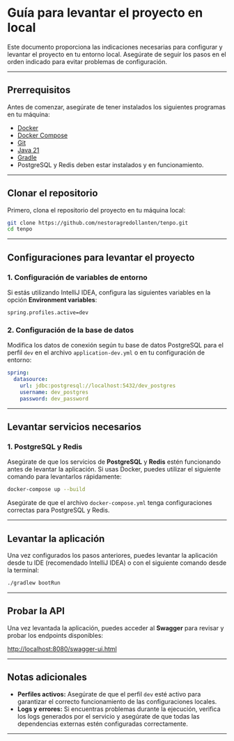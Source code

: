 # **Guía para levantar el proyecto en local**

Este documento proporciona las indicaciones necesarias para configurar y levantar el proyecto en tu entorno local. Asegúrate de seguir los pasos en el orden indicado para evitar problemas de configuración.

---

## **Prerrequisitos**

Antes de comenzar, asegúrate de tener instalados los siguientes programas en tu máquina:

- [Docker](https://www.docker.com/get-started)
- [Docker Compose](https://docs.docker.com/compose/install/)
- [Git](https://git-scm.com/downloads)
- [Java 21](https://jdk.java.net/21/)
- [Gradle](https://gradle.org/install/)
- PostgreSQL y Redis deben estar instalados y en funcionamiento.

---

## **Clonar el repositorio**

Primero, clona el repositorio del proyecto en tu máquina local:

```bash
git clone https://github.com/nestoragredollanten/tenpo.git
cd tenpo
```

---

## **Configuraciones para levantar el proyecto**

### **1. Configuración de variables de entorno**

Si estás utilizando IntelliJ IDEA, configura las siguientes variables en la opción **Environment variables**:

```text
spring.profiles.active=dev
```

### **2. Configuración de la base de datos**

Modifica los datos de conexión según tu base de datos PostgreSQL para el perfil `dev` en el archivo `application-dev.yml` o en tu configuración de entorno:

```yaml
spring:
  datasource:
    url: jdbc:postgresql://localhost:5432/dev_postgres
    username: dev_postgres
    password: dev_password
```

---

## **Levantar servicios necesarios**

### **1. PostgreSQL y Redis**

Asegúrate de que los servicios de **PostgreSQL** y **Redis** estén funcionando antes de levantar la aplicación. Si usas Docker, puedes utilizar el siguiente comando para levantarlos rápidamente:

```bash
docker-compose up --build
```

Asegúrate de que el archivo `docker-compose.yml` tenga configuraciones correctas para PostgreSQL y Redis.

---

## **Levantar la aplicación**

Una vez configurados los pasos anteriores, puedes levantar la aplicación desde tu IDE (recomendado IntelliJ IDEA) o con el siguiente comando desde la terminal:

```bash
./gradlew bootRun
```

---

## **Probar la API**

Una vez levantada la aplicación, puedes acceder al **Swagger** para revisar y probar los endpoints disponibles:

[http://localhost:8080/swagger-ui.html](http://localhost:8080/swagger-ui.html)

---

## **Notas adicionales**

- **Perfiles activos:** Asegúrate de que el perfil `dev` esté activo para garantizar el correcto funcionamiento de las configuraciones locales.
- **Logs y errores:** Si encuentras problemas durante la ejecución, verifica los logs generados por el servicio y asegúrate de que todas las dependencias externas estén configuradas correctamente.

---
